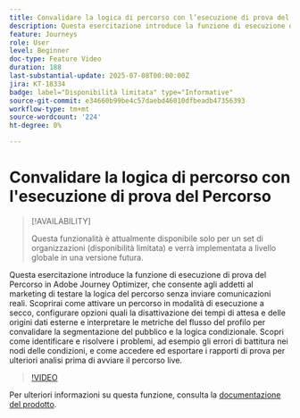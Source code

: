 ```yaml
---
title: Convalidare la logica di percorso con l’esecuzione di prova del Percorso in Adobe Journey Optimizer
description: Questa esercitazione introduce la funzione di esecuzione di prova del Percorso in Adobe Journey Optimizer, che consente agli addetti al marketing di testare la logica del percorso senza inviare comunicazioni reali. Scoprirai come attivare un percorso in modalità di esecuzione a secco, configurare opzioni quali la disattivazione dei tempi di attesa e delle origini dati esterne e interpretare le metriche del flusso del profilo per convalidare la segmentazione del pubblico e la logica condizionale. Scopri come identificare e risolvere i problemi, ad esempio gli errori di battitura nei nodi delle condizioni, e come accedere ed esportare i rapporti di prova per ulteriori analisi prima di avviare il percorso live.
feature: Journeys
role: User
level: Beginner
doc-type: Feature Video
duration: 188
last-substantial-update: 2025-07-08T00:00:00Z
jira: KT-18334
badge: label="Disponibilità limitata" type="Informative"
source-git-commit: e34660b99be4c57daebd46010dfbeadb47356393
workflow-type: tm+mt
source-wordcount: '224'
ht-degree: 0%

---
```



# Convalidare la logica di percorso con l&#39;esecuzione di prova del Percorso

>[!AVAILABILITY]
>
>Questa funzionalità è attualmente disponibile solo per un set di organizzazioni (disponibilità limitata) e verrà implementata a livello globale in una versione futura.

Questa esercitazione introduce la funzione di esecuzione di prova del Percorso in Adobe Journey Optimizer, che consente agli addetti al marketing di testare la logica del percorso senza inviare comunicazioni reali. Scoprirai come attivare un percorso in modalità di esecuzione a secco, configurare opzioni quali la disattivazione dei tempi di attesa e delle origini dati esterne e interpretare le metriche del flusso del profilo per convalidare la segmentazione del pubblico e la logica condizionale. Scopri come identificare e risolvere i problemi, ad esempio gli errori di battitura nei nodi delle condizioni, e come accedere ed esportare i rapporti di prova per ulteriori analisi prima di avviare il percorso live.

>[!VIDEO](https://video.tv.adobe.com/v/3464690/?learn=on&enablevpops&captions=ita)

Per ulteriori informazioni su questa funzione, consulta la [documentazione del prodotto](https://experienceleague.adobe.com/it/docs/journey-optimizer/using/orchestrate-journeys/create-journey/journey-dry-run).
